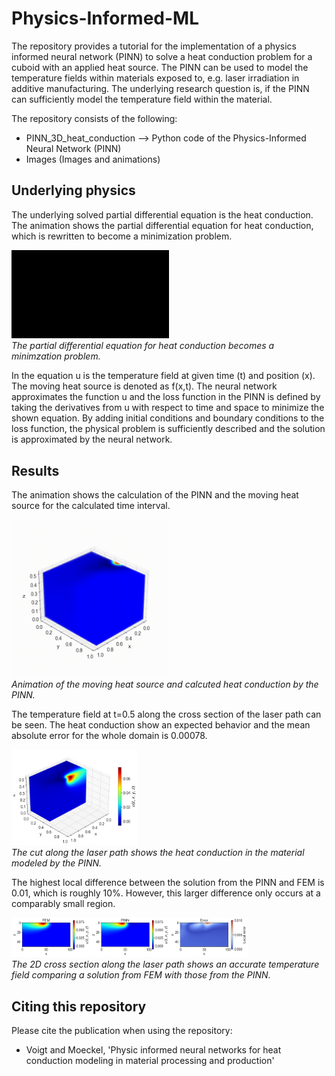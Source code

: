 # Physics-Informed-ML
The repository provides a tutorial for the implementation of a physics informed neural network (PINN) to solve a heat conduction problem for a cuboid with an applied heat source. The PINN can be used to model the temperature fields within materials exposed to, e.g. laser irradiation in additive manufacturing. The underlying research question is, if the PINN can sufficiently model the temperature field within the material. 

The repository consists of the following:
- PINN_3D_heat_conduction --> Python code of the Physics-Informed Neural Network (PINN)
- Images (Images and animations)

## Underlying physics
The underlying solved partial differential equation is the heat conduction. The animation shows the partial differential equation for heat conduction, which is rewritten to become a minimization problem.
<p>
  <img src='Images/Video_manim_PDE_Heat.gif' width=50% height=50% />
  <br>
  <em>The partial differential equation for heat conduction becomes a minimzation problem.</em>
</p>
In the equation u is the temperature field at given time (t) and position (x). The moving heat source is denoted as f(x,t). 
The neural network approximates the function u and the loss function in the PINN is defined by taking the derivatives from u with respect to time and space to minimize the shown equation. By adding initial conditions and boundary conditions to the loss function, the physical problem is sufficiently described and the solution is approximated by the neural network. 

## Results
The animation shows the calculation of the PINN and the moving heat source for the calculated time interval. 
<p>
  <img src='Images/Video_3D.gif' width=50% height=50% />
  <br>
  <em>Animation of the moving heat source and calcuted heat conduction by the PINN.</em>
</p>

The temperature field at t=0.5 along the cross section of the laser path can be seen. The heat conduction show an expected behavior and the mean absolute error for the whole domain is 0.00078. 
<p>
  <img src='Images/PINN_simulation_cross_section.png' width=40% height=40% />
  <br>
  <em>The cut along the laser path shows the heat conduction in the material modeled by the PINN.</em>
</p>

The highest local difference between the solution from the PINN and FEM is 0.01, which is roughly 10%. However, this larger difference only occurs at a comparably small region.
<p>
  <img src='Images/FEM_PINN_Error_comparison.png' width=75% height=75% />
  <br>
  <em>The 2D cross section along the laser path shows an accurate temperature field comparing a solution from FEM with those from the PINN.</em>
</p>

## Citing this repository
Please cite the publication when using the repository:
- Voigt and Moeckel, 'Physic informed neural networks for heat conduction modeling in material processing and production'

